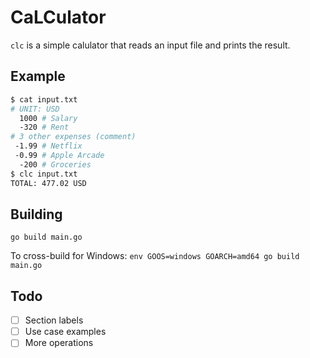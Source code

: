 # CaLCulator

`clc` is a simple calulator that reads an input file and prints the result.

## Example

```bash
$ cat input.txt
# UNIT: USD
  1000 # Salary
  -320 # Rent
# 3 other expenses (comment)
 -1.99 # Netflix
 -0.99 # Apple Arcade
  -200 # Groceries
$ clc input.txt
TOTAL: 477.02 USD
```

## Building

`go build main.go`

To cross-build for Windows:
`env GOOS=windows GOARCH=amd64 go build main.go`

## Todo

- [ ] Section labels
- [ ] Use case examples
- [ ] More operations
